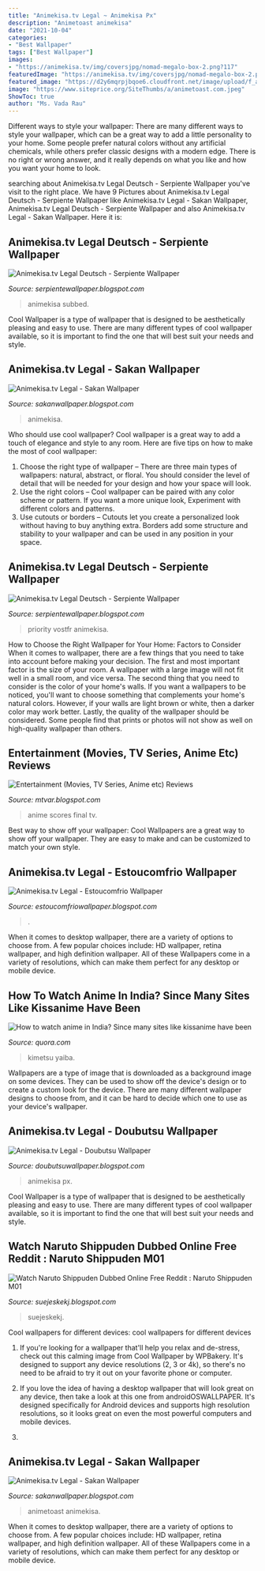 ```yaml
---
title: "Animekisa.tv Legal ~ Animekisa Px"
description: "Animetoast animekisa"
date: "2021-10-04"
categories:
- "Best Wallpaper"
tags: ["Best Wallpaper"]
images:
- "https://animekisa.tv/img/coversjpg/nomad-megalo-box-2.png?117"
featuredImage: "https://animekisa.tv/img/coversjpg/nomad-megalo-box-2.png?117"
featured_image: "https://d2y6mqrpjbqoe6.cloudfront.net/image/upload/f_auto,q_auto/cdn1/press/favs-janvier-2021/wep_hd.jpg"
image: "https://www.siteprice.org/SiteThumbs/a/animetoast.com.jpeg"
ShowToc: true
author: "Ms. Vada Rau"
---
```



Different ways to style your wallpaper:
There are many different ways to style your wallpaper, which can be a great way to add a little personality to your home. Some people prefer natural colors without any artificial chemicals, while others prefer classic designs with a modern edge. There is no right or wrong answer, and it really depends on what you like and how you want your home to look.

	

		
searching about Animekisa.tv Legal Deutsch - Serpiente Wallpaper you've visit to the right place. We have 9 Pictures about Animekisa.tv Legal Deutsch - Serpiente Wallpaper like Animekisa.tv Legal - Sakan Wallpaper, Animekisa.tv Legal Deutsch - Serpiente Wallpaper and also Animekisa.tv Legal - Sakan Wallpaper. Here it is:
		
    
## Animekisa.tv Legal Deutsch - Serpiente Wallpaper

<img loading=lazy src="https://animekisa.tv/img/coversjpg/nomad-megalo-box-2.png?117" onerror="this.onerror=null;this.src='https://tse4.mm.bing.net/th?id=OIP.6NocaIQzRrW8YQ3JhNX88gAAAA&amp;pid=15.1';" alt="Animekisa.tv Legal Deutsch - Serpiente Wallpaper">

_Source: serpientewallpaper.blogspot.com_

>animekisa subbed. 

	

Cool Wallpaper is a type of wallpaper that is designed to be aesthetically pleasing and easy to use. There are many different types of cool wallpaper available, so it is important to find the one that will best suit your needs and style.

    
## Animekisa.tv Legal - Sakan Wallpaper

<img loading=lazy src="https://www.videoconverterfactory.com/tips/imgs-self/safe-anime-website/safe-anime-website-2.png" onerror="this.onerror=null;this.src='https://tse1.mm.bing.net/th?id=OIP.AftxGzmm_mZRVexsyiHgNgHaEX&amp;pid=15.1';" alt="Animekisa.tv Legal - Sakan Wallpaper">

_Source: sakanwallpaper.blogspot.com_

>animekisa. 

	

Who should use cool wallpaper?
Cool wallpaper is a great way to add a touch of elegance and style to any room. Here are five tips on how to make the most of cool wallpaper: 
1) Choose the right type of wallpaper – There are three main types of wallpapers: natural, abstract, or floral. You should consider the level of detail that will be needed for your design and how your space will look. 
2) Use the right colors – Cool wallpaper can be paired with any color scheme or pattern. If you want a more unique look, Experiment with different colors and patterns. 
3) Use cutouts or borders – Cutouts let you create a personalized look without having to buy anything extra. Borders add some structure and stability to your wallpaper and can be used in any position in your space.

    
## Animekisa.tv Legal Deutsch - Serpiente Wallpaper

<img loading=lazy src="https://d2y6mqrpjbqoe6.cloudfront.net/image/upload/f_auto,q_auto/cdn1/press/favs-janvier-2021/wep_hd.jpg" onerror="this.onerror=null;this.src='https://tse4.mm.bing.net/th?id=OIP.EZxlvlpCJMnNjfQ5aNjPogHaKy&amp;pid=15.1';" alt="Animekisa.tv Legal Deutsch - Serpiente Wallpaper">

_Source: serpientewallpaper.blogspot.com_

>priority vostfr animekisa. 

	

How to Choose the Right Wallpaper for Your Home: Factors to Consider
When it comes to wallpaper, there are a few things that you need to take into account before making your decision. The first and most important factor is the size of your room. A wallpaper with a large image will not fit well in a small room, and vice versa. 
The second thing that you need to consider is the color of your home's walls. If you want a wallpapers to be noticed, you'll want to choose something that complements your home's natural colors. However, if your walls are light brown or white, then a darker color may work better. 
Lastly, the quality of the wallpaper should be considered. Some people find that prints or photos will not show as well on high-quality wallpaper than others.

    
## Entertainment (Movies, TV Series, Anime Etc) Reviews

<img loading=lazy src="https://4.bp.blogspot.com/-1iMoSBySh6E/V2spTgPy4XI/AAAAAAAACv0/K1pJTJ3i2VwSIim3LIVKZsxJsOs80V_lACLcB/s1600/kZm26lb.png" onerror="this.onerror=null;this.src='https://tse2.mm.bing.net/th?id=OIP.yFwfI4oEWw2jk9UIc5wMdgHaEK&amp;pid=15.1';" alt="Entertainment (Movies, TV Series, Anime etc) Reviews">

_Source: mtvar.blogspot.com_

>anime scores final tv. 

	

Best way to show off your wallpaper:
Cool Wallpapers are a great way to show off your wallpaper. They are easy to make and can be customized to match your own style.

    
## Animekisa.tv Legal - Estoucomfrio Wallpaper

<img loading=lazy src="https://lh5.googleusercontent.com/proxy/vcMjTHwzJWp_ZhNQKG1Li6qUNdIBkGEphs7bVWcje1ngOvuW36T8Y9Q4g-xpeQvWnzy-qzbLZJmE7y_CGNjo7UJdLRCBT8DUI85-vgF6r22xYugEeLuztBMg=w1200-h630-p-k-no-nu" onerror="this.onerror=null;this.src='https://tse1.mm.bing.net/th?id=OIP.yVWzwGlkZMJD690kBDFCAgHaHw&amp;pid=15.1';" alt="Animekisa.tv Legal - Estoucomfrio Wallpaper">

_Source: estoucomfriowallpaper.blogspot.com_

>. 

	

When it comes to desktop wallpaper, there are a variety of options to choose from. A few popular choices include: HD wallpaper, retina wallpaper, and high definition wallpaper. All of these Wallpapers come in a variety of resolutions, which can make them perfect for any desktop or mobile device. 

    
## How To Watch Anime In India? Since Many Sites Like Kissanime Have Been

<img loading=lazy src="https://qph.fs.quoracdn.net/main-thumb-643968310-200-gxbvtcsbpuboxhqrksztkludqofyvvjr.jpeg" onerror="this.onerror=null;this.src='https://tse3.mm.bing.net/th?id=OIP.EK5lrzvriC-iQ3MQZNFiyAAAAA&amp;pid=15.1';" alt="How to watch anime in India? Since many sites like kissanime have been">

_Source: quora.com_

>kimetsu yaiba. 

	

Wallpapers are a type of image that is downloaded as a background image on some devices. They can be used to show off the device's design or to create a custom look for the device. There are many different wallpaper designs to choose from, and it can be hard to decide which one to use as your device's wallpaper.

    
## Animekisa.tv Legal - Doubutsu Wallpaper

<img loading=lazy src="https://camo.githubusercontent.com/e262c40fb0ede4dac4373be6e2befc4800277f1b/68747470733a2f2f63646e2e646973636f72646170702e636f6d2f6174746163686d656e74732f3534323037303935393036373130333233322f3639353539383736353138343338353035362f53637265656e73686f745f32303230303430335f3133303832315f636f6d2e436c6f756453747265616d466f726d732e436c6f756453747265616d466f726d732e706e67" onerror="this.onerror=null;this.src='https://tse4.mm.bing.net/th?id=OIP.CPgt3lHZM3Sdx9nVWRBFNAHaQD&amp;pid=15.1';" alt="Animekisa.tv Legal - Doubutsu Wallpaper">

_Source: doubutsuwallpaper.blogspot.com_

>animekisa px. 

	

Cool Wallpaper is a type of wallpaper that is designed to be aesthetically pleasing and easy to use. There are many different types of cool wallpaper available, so it is important to find the one that will best suit your needs and style.

    
## Watch Naruto Shippuden Dubbed Online Free Reddit : Naruto Shippuden M01

<img loading=lazy src="https://i1.wp.com/sotaku.com/wp-content/uploads/2015/08/boruto-becomes-top-grossing-film-in-naruto-franchise.jpg?resize=524%2C734&amp;ssl=1" onerror="this.onerror=null;this.src='https://tse3.mm.bing.net/th?id=OIP.yUtO031JQmi0AE1gONh3GQHaKX&amp;pid=15.1';" alt="Watch Naruto Shippuden Dubbed Online Free Reddit : Naruto Shippuden M01">

_Source: suejeskekj.blogspot.com_

>suejeskekj. 

	

Cool wallpapers for different devices:
cool wallpapers for different devices 

1. If you're looking for a wallpaper that'll help you relax and de-stress, check out this calming image from Cool Wallpaper by WPBakery. It's designed to support any device resolutions (2, 3 or 4k), so there's no need to be afraid to try it out on your favorite phone or computer.

2. If you love the idea of having a desktop wallpaper that will look great on any device, then take a look at this one from androidOSWALLPAPER. It's designed specifically for Android devices and supports high resolution resolutions, so it looks great on even the most powerful computers and mobile devices.

3.

    
## Animekisa.tv Legal - Sakan Wallpaper

<img loading=lazy src="https://www.siteprice.org/SiteThumbs/a/animetoast.com.jpeg" onerror="this.onerror=null;this.src='https://tse1.mm.bing.net/th?id=OIP.uUmJ3r28b2fwH7ZeeYL30gAAAA&amp;pid=15.1';" alt="Animekisa.tv Legal - Sakan Wallpaper">

_Source: sakanwallpaper.blogspot.com_

>animetoast animekisa. 

	

When it comes to desktop wallpaper, there are a variety of options to choose from. A few popular choices include: HD wallpaper, retina wallpaper, and high definition wallpaper. All of these Wallpapers come in a variety of resolutions, which can make them perfect for any desktop or mobile device. 

